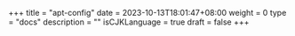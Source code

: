 +++
title = "apt-config"
date = 2023-10-13T18:01:47+08:00
weight = 0
type = "docs"
description = ""
isCJKLanguage = true
draft = false
+++